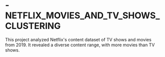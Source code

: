 # -NETFLIX_MOVIES_AND_TV_SHOWS_CLUSTERING
This project analyzed Netflix's content dataset of TV shows and movies from 2019. It revealed a diverse content range, with more movies than TV shows.

